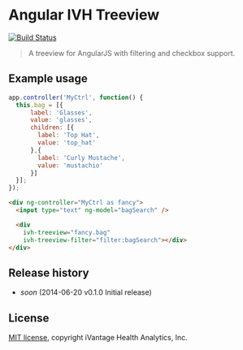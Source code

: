 # Angular IVH Treeview

[![Build Status](https://travis-ci.org/ivantage/angular-ivh-treeview.svg?branch=master)](https://travis-ci.org/ivantage/angular-ivh-treeview)

> A treeview for AngularJS with filtering and checkbox support.


## Example usage

```javascript
app.controller('MyCtrl', function() {
  this.bag = [{
      label: 'Glasses',
      value: 'glasses',
      children: [{
        label: 'Top Hat',
        value: 'top_hat'
      },{
        label: 'Curly Mustache',
        value: 'mustachio'
      }]
  }];
});
```

```html
<div ng-controller="MyCtrl as fancy">
  <input type="text" ng-model="bagSearch" />

  <div
    ivh-treeview="fancy.bag"
    ivh-treeview-filter="filter:bagSearch"></div>
</div>
```


## Release history

- *soon* (2014-06-20 v0.1.0 Initial release)


## License

[MIT license](https://raw.github.com/ivantage/angular-ivh-treeview/master/LICENSE-MIT), copyright iVantage Health Analytics, Inc.
